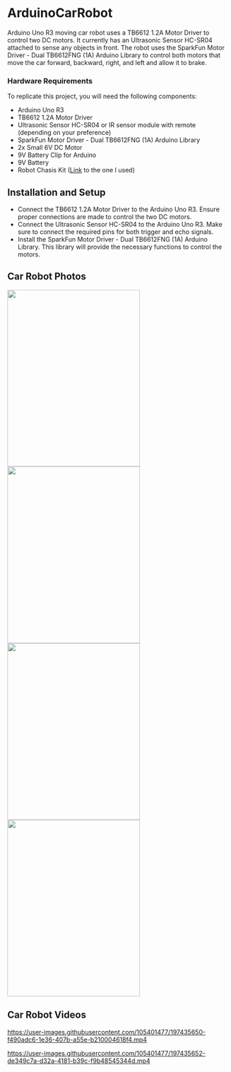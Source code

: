 # ArduinoCarRobot
Arduino Uno R3 moving car robot uses a TB6612 1.2A Motor Driver to control two DC motors. It currently has an Ultrasonic Sensor HC-SR04 attached to sense any objects in front. The robot uses the SparkFun Motor Driver - Dual TB6612FNG (1A) Arduino Library to control both motors that move the car forward, backward, right, and left and allow it to brake.
 
 ### Hardware Requirements
 To replicate this project, you will need the following components:
 * Arduino Uno R3
 * TB6612 1.2A Motor Driver
 * Ultrasonic Sensor HC-SR04 or IR sensor module with remote (depending on your preference)
 * SparkFun Motor Driver - Dual TB6612FNG (1A) Arduino Library
 * 2x Small 6V DC Motor
 * 9V Battery Clip for Arduino
 * 9V Battery
 * Robot Chasis Kit ([Link](https://www.adafruit.com/product/3244 "Link") to the one I used)
 
 ## Installation and Setup
 * Connect the TB6612 1.2A Motor Driver to the Arduino Uno R3. Ensure proper connections are made to control the two DC motors.
 * Connect the Ultrasonic Sensor HC-SR04 to the Arduino Uno R3. Make sure to connect the required pins for both trigger and echo signals.
 * Install the SparkFun Motor Driver - Dual TB6612FNG (1A) Arduino Library. This library will provide the necessary functions to control the motors.

## Car Robot Photos
 
<img src = "https://user-images.githubusercontent.com/105401477/197431649-6671ec36-c827-445c-b22d-b5582cd0a003.jpg" width = 300 height = 400> <img src = "https://user-images.githubusercontent.com/105401477/197431650-067f2443-7b06-43cc-8835-8d2bd4c3e36e.jpg" width = 300 height = 400> <img src = "https://user-images.githubusercontent.com/105401477/197431652-3bf615c0-2adc-4741-b5c5-99323109e6f2.jpg" width = 300 height = 400>
<img src = "https://user-images.githubusercontent.com/105401477/207102767-516242e5-548a-4b72-8de1-2ec8c31aae21.jpg" width = 300 height = 400>

## Car Robot Videos
https://user-images.githubusercontent.com/105401477/197435650-f490adc6-1e36-407b-a55e-b210004618f4.mp4

https://user-images.githubusercontent.com/105401477/197435652-de349c7a-d32a-4181-b39c-f9b48545344d.mp4


